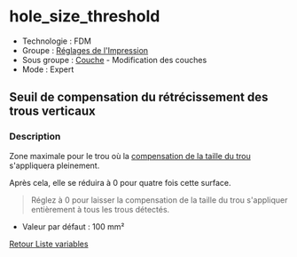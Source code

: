 # hole_size_threshold

* Technologie : FDM
* Groupe : [Réglages de l'Impression](../print_settings/print_settings.md)
* Sous groupe : [Couche](../print_settings/print_settings.md#couche) - Modification des couches
* Mode : Expert

## Seuil de compensation du rétrécissement des trous verticaux

### Description

Zone maximale pour le trou où la [compensation de la taille du trou](hole_size_compensation.md) s'appliquera pleinement. 

Après cela, elle se réduira à 0 pour quatre fois cette surface. 

> Réglez à 0 pour laisser la compensation de la taille du trou s'appliquer entièrement à tous les trous détectés.

* Valeur par défaut : 100 mm²

[Retour Liste variables](variable_list.md)